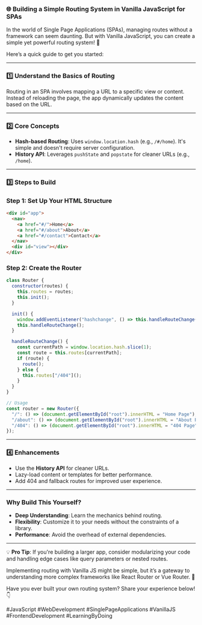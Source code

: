 ### 🌐 Building a Simple Routing System in Vanilla JavaScript for SPAs

In the world of Single Page Applications (SPAs), managing routes without a framework can seem daunting. But with Vanilla JavaScript, you can create a simple yet powerful routing system! 🚀

Here’s a quick guide to get you started:

---

### 1️⃣ **Understand the Basics of Routing**

Routing in an SPA involves mapping a URL to a specific view or content. Instead of reloading the page, the app dynamically updates the content based on the URL.

---

### 2️⃣ **Core Concepts**

- **Hash-based Routing**: Uses `window.location.hash` (e.g., `/#/home`). It's simple and doesn't require server configuration.
- **History API**: Leverages `pushState` and `popstate` for cleaner URLs (e.g., `/home`).

---

### 3️⃣ **Steps to Build**

### **Step 1: Set Up Your HTML Structure**

```html
<div id="app">
  <nav>
    <a href="#/">Home</a>
    <a href="#/about">About</a>
    <a href="#/contact">Contact</a>
  </nav>
  <div id="view"></div>
</div>

```

### **Step 2: Create the Router**

```jsx
class Router {
  constructor(routes) {
    this.routes = routes;
    this.init();
  }

  init() {
    window.addEventListener("hashchange", () => this.handleRouteChange());
    this.handleRouteChange();
  }

  handleRouteChange() {
    const currentPath = window.location.hash.slice(1);
    const route = this.routes[currentPath];
    if (route) {
      route();
    } else {
      this.routes["/404"]();
    }
  }
}

// Usage
const router = new Router({
  "/": () => (document.getElementById("root").innerHTML = "Home Page"),
  "/about": () => (document.getElementById("root").innerHTML = "About Page"),
  "/404": () => (document.getElementById("root").innerHTML = "404 Page"),
});

```

---

### 4️⃣ **Enhancements**

- Use the **History API** for cleaner URLs.
- Lazy-load content or templates for better performance.
- Add 404 and fallback routes for improved user experience.

---

### Why Build This Yourself?

- **Deep Understanding**: Learn the mechanics behind routing.
- **Flexibility**: Customize it to your needs without the constraints of a library.
- **Performance**: Avoid the overhead of external dependencies.

---

💡 **Pro Tip**: If you're building a larger app, consider modularizing your code and handling edge cases like query parameters or nested routes.

Implementing routing with Vanilla JS might be simple, but it’s a gateway to understanding more complex frameworks like React Router or Vue Router. 🌟

Have you ever built your own routing system? Share your experience below! 👇

#JavaScript #WebDevelopment #SinglePageApplications #VanillaJS #FrontendDevelopment #LearningByDoing